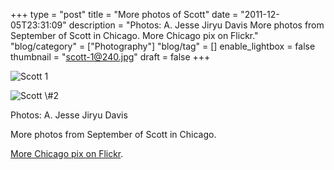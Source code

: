+++
type = "post"
title = "More photos of Scott"
date = "2011-12-05T23:31:09"
description = "Photos: A. Jesse Jiryu Davis More photos from September of Scott in Chicago. More Chicago pix on Flickr."
"blog/category" = ["Photography"]
"blog/tag" = []
enable_lightbox = false
thumbnail = "scott-1@240.jpg"
draft = false
+++

<p><img style="display:block; margin-left:auto; margin-right:auto;" src="scott-1.jpg" title="Scott 1" /></p>
<p><img style="display:block; margin-left:auto; margin-right:auto;" src="scott-2.jpg" title="Scott \#2" /></p>
<p>Photos: A. Jesse Jiryu Davis</p>
<p>More photos from September of Scott in Chicago.</p>
<p><a href="http://www.flickr.com/photos/emptysquare/sets/72157627001549857/">More Chicago pix on
Flickr</a>.</p>
    